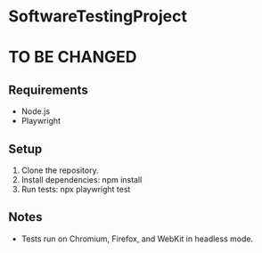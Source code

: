 # SoftwareTestingProject
# TO BE CHANGED
## Requirements
- Node.js
- Playwright

## Setup
1. Clone the repository.
2. Install dependencies:
  npm install
3. Run tests:
  npx playwright test

## Notes
- Tests run on Chromium, Firefox, and WebKit in headless mode.


